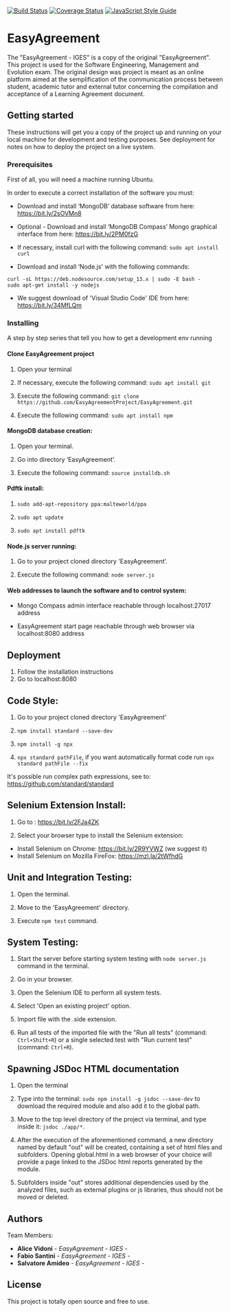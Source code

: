 [![Build Status](https://travis-ci.org/EasyAgreementProject/EasyAgreement.svg?branch=master)](https://travis-ci.org/EasyAgreementProject/EasyAgreement)
[![Coverage Status](https://coveralls.io/repos/github/EasyAgreementProject/EasyAgreement/badge.svg?branch=master)](https://coveralls.io/github/EasyAgreementProject/EasyAgreement?branch=master)
[![JavaScript Style Guide](https://img.shields.io/badge/code_style-standard-brightgreen.svg)](https://standardjs.com)


# EasyAgreement
The "EasyAgreement - IGES" is a copy of the original "EasyAgreement". This project is used for the Software Engineering, Management and Evolution exam. The original design was project is meant as an online platform aimed at the semplification of the communication process between student, academic tutor and external tutor concerning the compilation and acceptance of a Learning Agreement document.

## Getting started

These instructions will get you a copy of the project up and running on your local machine for development and testing purposes. See 
deployment for notes on how to deploy the project on a live system.


### Prerequisites
First of all, you will need a machine running Ubuntu.

In order to execute a correct installation of the software you must:

*	Download and install ‘MongoDB’ database software from here: https://bit.ly/2sOVMn8

*	Optional - Download and install ‘MongoDB Compass’ Mongo graphical interface from here: https://bit.ly/2PM0fzG

* If necessary, install curl with the following command: `sudo apt install curl`

*	Download and install ‘Node.js' with the following commands:
```
curl -sL https://deb.nodesource.com/setup_13.x | sudo -E bash -
sudo apt-get install -y nodejs
```

*	We suggest download of 'Visual Studio Code' IDE from here: https://bit.ly/34MfLQm


### Installing

A step by step series that tell you how to get a development env running

#### Clone EasyAgreement project ####

1. Open your terminal

2. If necessary, execute the following command: `sudo apt install git`

3. Execute the following command: `git clone https://github.com/EasyAgreementProject/EasyAgreement.git`

4. Execute the following command: `sudo apt install npm`


#### MongoDB database creation: ####

1.	Open your terminal.

2.	Go into directory ‘EasyAgreement’.

3.	Execute the following command: `source installdb.sh`


#### Pdftk install: ####
1.	`sudo add-apt-repository ppa:malteworld/ppa`

2.	`sudo apt update`

3.	`sudo apt install pdftk` 

#### Node.js server running: ####

1.	Go to your project cloned directory 'EasyAgreement’.

2.	Execute the following command: `node server.js`


#### Web addresses to launch the software and to control system: ####

*	Mongo Compass admin interface reachable through localhost:27017 address

* EasyAgreement start page reachable through web browser via localhost:8080 address


## Deployment
1.	Follow the installation instructions
2.	Go to localhost:8080

## Code Style: ##

1.	Go to your project cloned directory 'EasyAgreement’

2.	`npm install standard --save-dev`

3.	`npm install -g npx`

4.	`npx standard pathFile`, if you want automatically format code run `npx standard pathFile --fix`

It's possible run complex path expressions, see to: https://github.com/standard/standard

## Selenium Extension Install: ##

1. Go to : https://bit.ly/2FJa4ZK

2. Select your browser type to install the Selenium extension:
*  Install Selenium on Chrome: https://bit.ly/2R9YVWZ (we suggest it)
*  Install Selenium on Mozilla FireFox: https://mzl.la/2tWfhdG

## Unit and Integration Testing: ##

1. Open the terminal.

2. Move to the 'EasyAgreement' directory.

3. Execute `npm test` command.

## System Testing: ##

1. Start the server before starting system testing with `node server.js` command in the terminal.

2. Go in your browser.

3. Open the Selenium IDE to perform all system tests.

4. Select 'Open an existing project' option.

5. Import file with the .side extension.

6. Run all tests of the imported file with the "Run all tests" (command: `Ctrl+Shift+R`) or a single selected test with "Run current test" (command: `Ctrl+R`).

## Spawning JSDoc HTML documentation ##

1. Open the terminal

2. Type into the terminal: `sudo npm install -g jsdoc --save-dev` to download the required module and also add it to the global       path.

3. Move to the top level directory of the project via terminal, and type inside it: `jsdoc ./app/*`.

4. After the execution of the aforementioned command, a new directory named by default "out" will be created, containing a set of html files and subfolders. Opening global.html in a web browser of your choice will provide a page linked to the JSDoc html reports generated by the module.

5. Subfolders inside "out" stores additional dependencies used by the analyzed files, such as external plugins or js libraries, thus should not be moved or deleted.

## Authors

Team Members:
* **Alice Vidoni** - *EasyAgreement - IGES* - 
* **Fabio Santini** - *EasyAgreement - IGES* - 
* **Salvatore Amideo** - *EasyAgreement - IGES* - 

## License

This project is totally open source and free to use.
